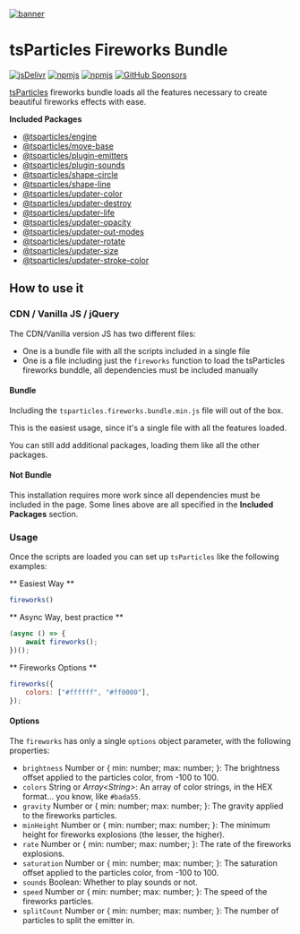 [![banner](https://particles.js.org/images/banner2.png)](https://particles.js.org)

# tsParticles Fireworks Bundle

[![jsDelivr](https://data.jsdelivr.com/v1/package/npm/@tsparticles/fireworks/badge)](https://www.jsdelivr.com/package/npm/@tsparticles/fireworks) [![npmjs](https://badge.fury.io/js/@tsparticles/fireworks.svg)](https://www.npmjs.com/package/@tsparticles/fireworks) [![npmjs](https://img.shields.io/npm/dt/@tsparticles/fireworks)](https://www.npmjs.com/package/@tsparticles/fireworks) [![GitHub Sponsors](https://img.shields.io/github/sponsors/matteobruni)](https://github.com/sponsors/matteobruni)

[tsParticles](https://github.com/matteobruni/tsparticles) fireworks bundle loads all the features necessary to create
beautiful fireworks effects with ease.

**Included Packages**

- [@tsparticles/engine](https://github.com/matteobruni/tsparticles/tree/main/engine)
- [@tsparticles/move-base](https://github.com/matteobruni/tsparticles/tree/main/move/base)
- [@tsparticles/plugin-emitters](https://github.com/matteobruni/tsparticles/tree/main/plugins/emitters)
- [@tsparticles/plugin-sounds](https://github.com/matteobruni/tsparticles/tree/main/plugins/sounds)
- [@tsparticles/shape-circle](https://github.com/matteobruni/tsparticles/tree/main/shapes/circle)
- [@tsparticles/shape-line](https://github.com/matteobruni/tsparticles/tree/main/shapes/line)
- [@tsparticles/updater-color](https://github.com/matteobruni/tsparticles/tree/main/updaters/color)
- [@tsparticles/updater-destroy](https://github.com/matteobruni/tsparticles/tree/main/updaters/destroy)
- [@tsparticles/updater-life](https://github.com/matteobruni/tsparticles/tree/main/updaters/life)
- [@tsparticles/updater-opacity](https://github.com/matteobruni/tsparticles/tree/main/updaters/opacity)
- [@tsparticles/updater-out-modes](https://github.com/matteobruni/tsparticles/tree/main/updaters/outModes)
- [@tsparticles/updater-rotate](https://github.com/matteobruni/tsparticles/tree/main/updaters/rotate)
- [@tsparticles/updater-size](https://github.com/matteobruni/tsparticles/tree/main/updaters/size)
- [@tsparticles/updater-stroke-color](https://github.com/matteobruni/tsparticles/tree/main/updaters/strokeColor)

## How to use it

### CDN / Vanilla JS / jQuery

The CDN/Vanilla version JS has two different files:

- One is a bundle file with all the scripts included in a single file
- One is a file including just the `fireworks` function to load the tsParticles fireworks bunddle, all dependencies must
  be
  included manually

#### Bundle

Including the `tsparticles.fireworks.bundle.min.js` file will out of the box.

This is the easiest usage, since it's a single file with all the features loaded.

You can still add additional packages, loading them like all the other packages.

#### Not Bundle

This installation requires more work since all dependencies must be included in the page. Some lines above are all
specified in the **Included Packages** section.

### Usage

Once the scripts are loaded you can set up `tsParticles` like the following examples:

** Easiest Way **

```javascript
fireworks()
````

** Async Way, best practice **

```javascript
(async () => {
    await fireworks();
})();
```

** Fireworks Options **

```javascript
fireworks({
    colors: ["#ffffff", "#ff0000"],
});
```

#### Options

The `fireworks` has only a single `options` object parameter, with the following properties:

- `brightness` Number or { min: number; max: number; }: The brightness offset applied to the particles color, from -100
  to 100.
- `colors` String or _Array&lt;String&gt;_: An array of color strings, in the HEX format... you know, like `#bada55`.
- `gravity` Number or { min: number; max: number; }: The gravity applied to the fireworks particles.
- `minHeight` Number or { min: number; max: number; }: The minimum height for fireworks explosions (the lesser, the
  higher).
- `rate` Number or { min: number; max: number; }: The rate of the fireworks explosions.
- `saturation` Number or { min: number; max: number; }: The saturation offset applied to the particles color, from -100
  to 100.
- `sounds` Boolean: Whether to play sounds or not.
- `speed` Number or { min: number; max: number; }: The speed of the fireworks particles.
- `splitCount` Number or { min: number; max: number; }: The number of particles to split the emitter in.
